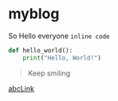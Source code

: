 # myblog
So Hello everyone
`inline code`
```python
def hello_world():
    print("Hello, World!")
```
>Keep smiling


[abcLink](https://github.com/mdfurquanalam786/myblog/blob/main/abc.md)

